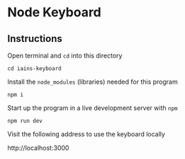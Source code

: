 # Node Keyboard

## Instructions

Open terminal and `cd` into this directory

```
cd iains-keyboard
```

Install the `node_modules` (libraries) needed for this program

```
npm i
```

Start up the program in a live development server with `npm`

```
npm run dev
```

Visit the following address to use the keyboard locally

http://localhost:3000
